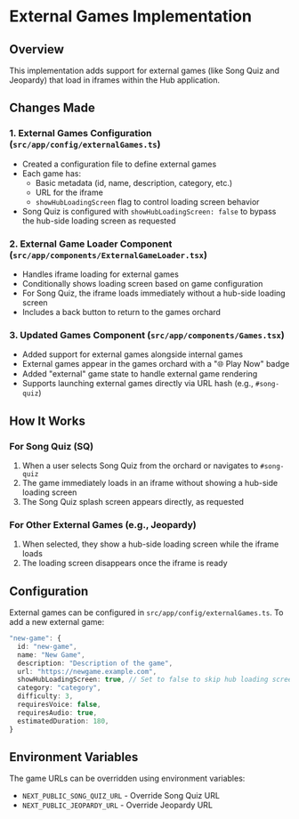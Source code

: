 # External Games Implementation

## Overview
This implementation adds support for external games (like Song Quiz and Jeopardy) that load in iframes within the Hub application.

## Changes Made

### 1. External Games Configuration (`src/app/config/externalGames.ts`)
- Created a configuration file to define external games
- Each game has:
  - Basic metadata (id, name, description, category, etc.)
  - URL for the iframe
  - `showHubLoadingScreen` flag to control loading screen behavior
- Song Quiz is configured with `showHubLoadingScreen: false` to bypass the hub-side loading screen as requested

### 2. External Game Loader Component (`src/app/components/ExternalGameLoader.tsx`)
- Handles iframe loading for external games
- Conditionally shows loading screen based on game configuration
- For Song Quiz, the iframe loads immediately without a hub-side loading screen
- Includes a back button to return to the games orchard

### 3. Updated Games Component (`src/app/components/Games.tsx`)
- Added support for external games alongside internal games
- External games appear in the games orchard with a "🌐 Play Now" badge
- Added "external" game state to handle external game rendering
- Supports launching external games directly via URL hash (e.g., `#song-quiz`)

## How It Works

### For Song Quiz (SQ)
1. When a user selects Song Quiz from the orchard or navigates to `#song-quiz`
2. The game immediately loads in an iframe without showing a hub-side loading screen
3. The Song Quiz splash screen appears directly, as requested

### For Other External Games (e.g., Jeopardy)
1. When selected, they show a hub-side loading screen while the iframe loads
2. The loading screen disappears once the iframe is ready

## Configuration
External games can be configured in `src/app/config/externalGames.ts`. To add a new external game:

```typescript
"new-game": {
  id: "new-game",
  name: "New Game",
  description: "Description of the game",
  url: "https://newgame.example.com",
  showHubLoadingScreen: true, // Set to false to skip hub loading screen
  category: "category",
  difficulty: 3,
  requiresVoice: false,
  requiresAudio: true,
  estimatedDuration: 180,
}
```

## Environment Variables
The game URLs can be overridden using environment variables:
- `NEXT_PUBLIC_SONG_QUIZ_URL` - Override Song Quiz URL
- `NEXT_PUBLIC_JEOPARDY_URL` - Override Jeopardy URL